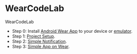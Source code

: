 WearCodeLab
===========

WearCodeLab

- Step 0: Install [Android Wear App](https://play.google.com/store/apps/details?id=com.google.android.wearable.app) to your device or [emulator](https://developer.android.com/training/wearables/apps/creating.html).
- Step 1: [Project Setup](https://github.com/korovyansk/WearCodeLab/tree/4f4d4b6ce96a26a0167f97910bc148b9b15c5ef2).
- Step 2: [Simple Notification](https://github.com/korovyansk/WearCodeLab/tree/ba602c9c2e4a605ed20956f3934934d019034d7a).
- Step 3: [Simple App on Wear](https://github.com/korovyansk/WearCodeLab/tree/fc560a7ee2bd61bb99c9edbd599d460d244d66aa).
